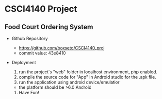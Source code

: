 # CSCI4140 Project
## Food Court Ordering System
- Github Repository
  - https://github.com/boxseto/CSCI4140_proj
  - commit value: 43e8410

- Deployment
  1. run the project's "web" folder in localhost environment, php enabled.
  1. compile the source code for "App" in Android studio for the .apk file.
  1. run the application using android device/emulatior
    - the platform should be >6.0 Android
  1. Have Fun!
